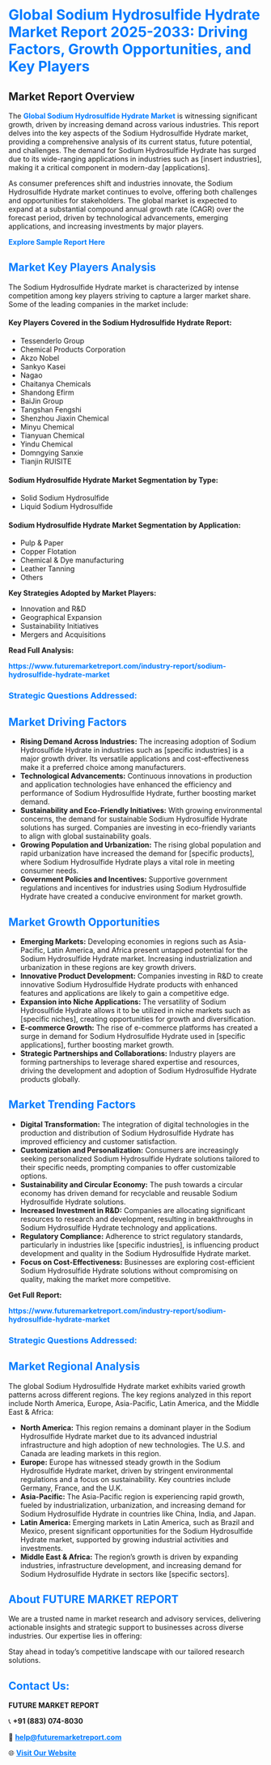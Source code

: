 <h1 style="color: #007BFF;">Global Sodium Hydrosulfide Hydrate Market Report 2025-2033: Driving Factors, Growth Opportunities, and Key Players</h1>

<section id="overview">
<h2>Market Report Overview</h2>
<p>The <a href="https://www.futuremarketreport.com/industry-report/sodium-hydrosulfide-hydrate-market" style="color: #007BFF; text-decoration: none;"><strong>Global Sodium Hydrosulfide Hydrate Market</strong></a> is witnessing significant growth, driven by increasing demand across various industries. This report delves into the key aspects of the Sodium Hydrosulfide Hydrate market, providing a comprehensive analysis of its current status, future potential, and challenges. The demand for Sodium Hydrosulfide Hydrate has surged due to its wide-ranging applications in industries such as [insert industries], making it a critical component in modern-day [applications].</p>
<p>As consumer preferences shift and industries innovate, the Sodium Hydrosulfide Hydrate market continues to evolve, offering both challenges and opportunities for stakeholders. The global market is expected to expand at a substantial compound annual growth rate (CAGR) over the forecast period, driven by technological advancements, emerging applications, and increasing investments by major players.</p>
</section>

<section id="overview">
<p><a href="https://www.futuremarketreport.com/request-sample/reportId=59366" style="color: #007BFF; text-decoration: none;"><strong>Explore Sample Report Here</strong></a></p>
</section>

<section id="key-players">
<h2 style="color: #007BFF;">Market Key Players Analysis</h2>
<p>The Sodium Hydrosulfide Hydrate market is characterized by intense competition among key players striving to capture a larger market share. Some of the leading companies in the market include:</p>
<h4>Key Players Covered in the Sodium Hydrosulfide Hydrate Report:</h4>
<ul><li>Tessenderlo Group</li><li>Chemical Products Corporation</li><li>Akzo Nobel</li><li>Sankyo Kasei</li><li>Nagao</li><li>Chaitanya Chemicals</li><li>Shandong Efirm</li><li>BaiJin Group</li><li>Tangshan Fengshi</li><li>Shenzhou Jiaxin Chemical</li><li>Minyu Chemical</li><li>Tianyuan Chemical</li><li>Yindu Chemical</li><li>Domngying Sanxie</li><li>Tianjin RUISITE</li></ul>
<h4>Sodium Hydrosulfide Hydrate Market Segmentation by Type:</h4>
<ul><li>Solid Sodium Hydrosulfide</li><li>Liquid Sodium Hydrosulfide</li></ul>

<h4>Sodium Hydrosulfide Hydrate Market Segmentation by Application:</h4>
<ul><li>Pulp &amp; Paper</li><li>Copper Flotation</li><li>Chemical &amp; Dye manufacturing</li><li>Leather Tanning</li><li>Others</li></ul>
<p><strong>Key Strategies Adopted by Market Players:</strong></p>
<ul>
<li>Innovation and R&D</li>
<li>Geographical Expansion</li>
<li>Sustainability Initiatives</li>
<li>Mergers and Acquisitions</li>
</ul>
</section>

<section>
<p><strong>Read Full Analysis: </strong></p><a href="https://www.futuremarketreport.com/industry-report/sodium-hydrosulfide-hydrate-market" style="color: #007BFF; text-decoration: none;"><strong>https://www.futuremarketreport.com/industry-report/sodium-hydrosulfide-hydrate-market</strong></a>
<h3 style="color: #007BFF;">Strategic Questions Addressed:</h3>
</section>

<section id="driving-factors">
<h2 style="color: #007BFF;">Market Driving Factors</h2>
<ul>
<li><strong>Rising Demand Across Industries:</strong> The increasing adoption of Sodium Hydrosulfide Hydrate in industries such as [specific industries] is a major growth driver. Its versatile applications and cost-effectiveness make it a preferred choice among manufacturers.</li>
<li><strong>Technological Advancements:</strong> Continuous innovations in production and application technologies have enhanced the efficiency and performance of Sodium Hydrosulfide Hydrate, further boosting market demand.</li>
<li><strong>Sustainability and Eco-Friendly Initiatives:</strong> With growing environmental concerns, the demand for sustainable Sodium Hydrosulfide Hydrate solutions has surged. Companies are investing in eco-friendly variants to align with global sustainability goals.</li>
<li><strong>Growing Population and Urbanization:</strong> The rising global population and rapid urbanization have increased the demand for [specific products], where Sodium Hydrosulfide Hydrate plays a vital role in meeting consumer needs.</li>
<li><strong>Government Policies and Incentives:</strong> Supportive government regulations and incentives for industries using Sodium Hydrosulfide Hydrate have created a conducive environment for market growth.</li>
</ul>
</section>

<section id="growth-opportunities">
<h2 style="color: #007BFF;">Market Growth Opportunities</h2>
<ul>
<li><strong>Emerging Markets:</strong> Developing economies in regions such as Asia-Pacific, Latin America, and Africa present untapped potential for the Sodium Hydrosulfide Hydrate market. Increasing industrialization and urbanization in these regions are key growth drivers.</li>
<li><strong>Innovative Product Development:</strong> Companies investing in R&D to create innovative Sodium Hydrosulfide Hydrate products with enhanced features and applications are likely to gain a competitive edge.</li>
<li><strong>Expansion into Niche Applications:</strong> The versatility of Sodium Hydrosulfide Hydrate allows it to be utilized in niche markets such as [specific niches], creating opportunities for growth and diversification.</li>
<li><strong>E-commerce Growth:</strong> The rise of e-commerce platforms has created a surge in demand for Sodium Hydrosulfide Hydrate used in [specific applications], further boosting market growth.</li>
<li><strong>Strategic Partnerships and Collaborations:</strong> Industry players are forming partnerships to leverage shared expertise and resources, driving the development and adoption of Sodium Hydrosulfide Hydrate products globally.</li>
</ul>
</section>

<section id="trending-factors">
<h2 style="color: #007BFF;">Market Trending Factors</h2>
<ul>
<li><strong>Digital Transformation:</strong> The integration of digital technologies in the production and distribution of Sodium Hydrosulfide Hydrate has improved efficiency and customer satisfaction.</li>
<li><strong>Customization and Personalization:</strong> Consumers are increasingly seeking personalized Sodium Hydrosulfide Hydrate solutions tailored to their specific needs, prompting companies to offer customizable options.</li>
<li><strong>Sustainability and Circular Economy:</strong> The push towards a circular economy has driven demand for recyclable and reusable Sodium Hydrosulfide Hydrate solutions.</li>
<li><strong>Increased Investment in R&D:</strong> Companies are allocating significant resources to research and development, resulting in breakthroughs in Sodium Hydrosulfide Hydrate technology and applications.</li>
<li><strong>Regulatory Compliance:</strong> Adherence to strict regulatory standards, particularly in industries like [specific industries], is influencing product development and quality in the Sodium Hydrosulfide Hydrate market.</li>
<li><strong>Focus on Cost-Effectiveness:</strong> Businesses are exploring cost-efficient Sodium Hydrosulfide Hydrate solutions without compromising on quality, making the market more competitive.</li>
</ul>
</section>

<section>
<p><strong>Get Full Report: </strong></p><a href="https://www.futuremarketreport.com/industry-report/sodium-hydrosulfide-hydrate-market" style="color: #007BFF; text-decoration: none;"><strong>https://www.futuremarketreport.com/industry-report/sodium-hydrosulfide-hydrate-market</strong></a>
<h3 style="color: #007BFF;">Strategic Questions Addressed:</h3>
</section>


<section id="regional-analysis">
<h2 style="color: #007BFF;">Market Regional Analysis</h2>
<p>The global Sodium Hydrosulfide Hydrate market exhibits varied growth patterns across different regions. The key regions analyzed in this report include North America, Europe, Asia-Pacific, Latin America, and the Middle East & Africa:</p>
<ul>
<li><strong>North America:</strong> This region remains a dominant player in the Sodium Hydrosulfide Hydrate market due to its advanced industrial infrastructure and high adoption of new technologies. The U.S. and Canada are leading markets in this region.</li>
<li><strong>Europe:</strong> Europe has witnessed steady growth in the Sodium Hydrosulfide Hydrate market, driven by stringent environmental regulations and a focus on sustainability. Key countries include Germany, France, and the U.K.</li>
<li><strong>Asia-Pacific:</strong> The Asia-Pacific region is experiencing rapid growth, fueled by industrialization, urbanization, and increasing demand for Sodium Hydrosulfide Hydrate in countries like China, India, and Japan.</li>
<li><strong>Latin America:</strong> Emerging markets in Latin America, such as Brazil and Mexico, present significant opportunities for the Sodium Hydrosulfide Hydrate market, supported by growing industrial activities and investments.</li>
<li><strong>Middle East & Africa:</strong> The region’s growth is driven by expanding industries, infrastructure development, and increasing demand for Sodium Hydrosulfide Hydrate in sectors like [specific sectors].</li>
</ul>
</section>

<footer>
<h2 style="color: #007BFF;">About FUTURE MARKET REPORT</h2>
<p>We are a trusted name in market research and advisory services, delivering actionable insights and strategic support to businesses across diverse industries. Our expertise lies in offering:</p>

<p>Stay ahead in today’s competitive landscape with our tailored research solutions.</p>

<h2 style="color: #007BFF;">Contact Us:</h2>
<p><strong>FUTURE MARKET REPORT</strong></p>
<p>📞 <strong>+91 (883) 074-8030</strong></p>
<p>📧 <strong><a href="mailto:help@futuremarketreport.com" style="color: #007BFF;">help@futuremarketreport.com</a></strong></p>
<p>🌐 <strong><a href="https://www.futuremarketreport.com/" style="color: #007BFF;">Visit Our Website</a></strong></p>
</footer>